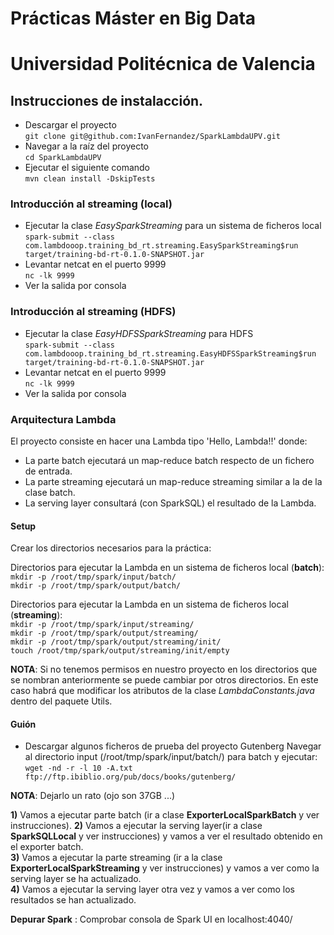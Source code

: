 # Prácticas Máster en Big Data
# Universidad Politécnica de Valencia

## Instrucciones de instalacción.

- Descargar el proyecto  
`git clone git@github.com:IvanFernandez/SparkLambdaUPV.git`
- Navegar a la raíz del proyecto  
`cd SparkLambdaUPV`
- Ejecutar el siguiente comando  
`mvn clean install -DskipTests`

### Introducción al streaming (local)
- Ejecutar la clase	*EasySparkStreaming* para un sistema de ficheros local  
`spark-submit --class com.lambdooop.training_bd_rt.streaming.EasySparkStreaming$run target/training-bd-rt-0.1.0-SNAPSHOT.jar`
- Levantar netcat en el puerto 9999   
`nc -lk 9999`
- Ver la salida por consola   

### Introducción al streaming (HDFS)
- Ejecutar la clase	*EasyHDFSSparkStreaming* para HDFS  
`spark-submit --class com.lambdooop.training_bd_rt.streaming.EasyHDFSSparkStreaming$run target/training-bd-rt-0.1.0-SNAPSHOT.jar`
- Levantar netcat en el puerto 9999  
`nc -lk 9999`
- Ver la salida por consola 	 
	 
### Arquitectura Lambda
El proyecto consiste en hacer una Lambda tipo 'Hello, Lambda!!' donde:
- La parte batch ejecutará un map-reduce batch respecto de un fichero de entrada.
- La parte streaming ejecutará un map-reduce streaming similar a la de la clase batch.
- La serving layer consultará (con SparkSQL) el resultado de la Lambda.

#### Setup
Crear los directorios necesarios para la práctica:

Directorios para ejecutar la Lambda en un sistema de ficheros local (**batch**):  
`mkdir -p /root/tmp/spark/input/batch/`    
`mkdir -p /root/tmp/spark/output/batch/`    

Directorios para ejecutar la Lambda en un sistema de ficheros local (**streaming**):  
`mkdir -p /root/tmp/spark/input/streaming/`    
`mkdir -p /root/tmp/spark/output/streaming/`  
`mkdir -p /root/tmp/spark/output/streaming/init/`  
`touch /root/tmp/spark/output/streaming/init/empty`  

**NOTA**: Si no tenemos permisos en nuestro proyecto en los directorios que se nombran anteriormente se puede cambiar por otros directorios. En este caso habrá que modificar los atributos de la clase *LambdaConstants.java* dentro del paquete Utils.

#### Guión
- Descargar algunos ficheros de prueba del proyecto Gutenberg
Navegar al directorio input (/root/tmp/spark/input/batch/) para batch y ejecutar:  
`wget -nd -r -l 10 -A.txt ftp://ftp.ibiblio.org/pub/docs/books/gutenberg/`  

**NOTA**: Dejarlo un rato (ojo son 37GB ...)

__1)__ Vamos a ejecutar parte batch (ir a clase **ExporterLocalSparkBatch** y ver instrucciones).
__2)__ Vamos a ejecutar la serving layer(ir a clase **SparkSQLLocal** y ver instrucciones) y vamos a ver el resultado obtenido en el exporter batch.  
__3)__ Vamos a ejecutar la parte streaming (ir a la clase **ExporterLocalSparkStreaming** y ver instrucciones) y vamos a ver como la serving layer se ha actualizado.  
__4)__ Vamos a ejecutar la serving layer otra vez y vamos a ver como los resultados se han actualizado.  

**Depurar Spark** : Comprobar consola de Spark UI en localhost:4040/